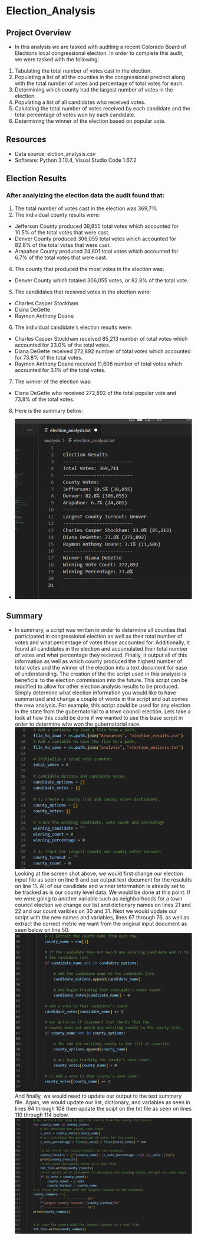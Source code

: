 # Election_Analysis

## Project Overview
* In this analysis we are tasked with auditing a recent Colorado Board of Elections local congressional election. In order to complete this audit, we were tasked with the following:
1. Tabulating the total number of votes cast in the election.
2. Populating a list of all the counties in the congressional precinct along with the total number of votes and percentage of total votes for each.
3. Determining which county had the largest number of votes in the election.
4. Populating a list of all candidates who received votes.
5. Calulating the total number of votes received by each candidate and the total percentage of votes won by each candidate.
6. Determining the winner of the election based on popular vote.

## Resources
* Data source: elction_analysis.csv
* Software: Python 3.10.4, Visual Studio Code 1.67.2

## Election Results
### After analyizing the election data the audit found that:
1. The total number of votes cast in the election was 369,711.
2. The individual county results were:
  - Jefferson County produced 38,855 total votes which accounted for 10.5% of the total votes that were cast.
  - Denver County produced 306,055 total votes which accounted for 82.8% of the total votes that were cast.
  - Arapahoe County produced 24,801 total votes which accounted for 6.7% of the total votes that were cast.
4. The county that produced the most votes in the election was:
  - Denver County which totaled 306,055 votes, or 82.8% of the total vote.
5. The candidates that recieved votes in the election were:
  - Charles Casper Stockham
  - Diana DeGette
  - Raymon Anthony Doane
6. The individual candidate's election results were:
  - Charles Casper Stockham received 85,213 number of total votes which accounted for 23.0% of the total votes.
  - Diana DeGette received 272,892 number of total votes which accounted for 73.8% of the total votes.
  - Raymon Anthony Doane received 11,606 number of total votes which accounted for 3.1% of the total votes.
7. The winner of the election was:
  - Diana DeGette who received 272,892 of the total popular vote and 73.8% of the total votes.
8. Here is the summary below:
  - ![analysis_output](https://github.com/BryantKlewer/Election_Analysis/blob/main/pics/analysis_output.png)

## Summary
* In summary, a script was written in order to determine all counties that participated in congressional election as well as their total number of votes and what percentage of votes those accounted for. Additionally, it found all candidates in the election and accumulated their total number of votes and what percentage they recieved. Finally, it output all of this information as well as which county produced the highest number of total votes and the winner of the election into a text document for ease of understanding. The creation of the the script used in this analysis is beneficial to the election commission into the future. This script can be modified to allow for other election analysis results to be produced. Simply determine what election information you would like to have summarized and change a couple of words in the script and out comes the new analysis. For example, this script could be used for any election in the state from the gubernatorial to a town council election. Lets take a look at how this could be done if we wanted to use this base script in order to determine who won the gubernatorial race. ![screen_1](https://github.com/BryantKlewer/Election_Analysis/blob/main/pics/screen_1.png) Looking at the screen shot above, we would first change our election input file as seen on line 9 and our output text document for the resulults on line 11. All of our candidate and winner information is already set to be tracked as is our county level data. We would be done at this point. If we were going to another variable such as neighborhoods for a town council election we change our list and dictionary names on lines 21 and 22 and our count varibles on 30 and 31. Next we would update our script with the new names and variables, lines 67 through 76, as well as extract the correct metric we want from the original input document as seen below on line 50. ![screen_2](https://github.com/BryantKlewer/Election_Analysis/blob/main/pics/screen_2.png) And finally, we would need to update our output to the text summary file. Again, we would update our list, dictionary, and variables as seen in lines 94 through 108 then update the scipt on the txt file as seen on lines 110 through 114 below. ![screen_3](https://github.com/BryantKlewer/Election_Analysis/blob/main/pics/screen_3.png)




